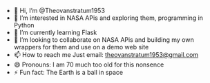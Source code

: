 - 👋 Hi, I’m @Theovanstratum1953
- 👀 I’m interested in NASA APis and exploring them, programming in Python
- 🌱 I’m currently learning Flask
- 💞️ I’m looking to collaborate on NASA APis and building my own wrappers for them and use on a demo web site
- 📫 How to reach me Just email: theovanstratum1953@gmail.com
- 😄 Pronouns: I am 70 much too old for this nonsence
- ⚡ Fun fact: The Earth is a ball in space

<!---
Theovanstratum1953/Theovanstratum1953 is a ✨ special ✨ repository because its `README.md` (this file) appears on your GitHub profile.
You can click the Preview link to take a look at your changes.
--->
